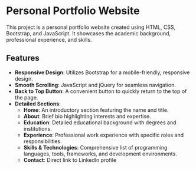 # Personal Portfolio Website

This project is a personal portfolio website created using HTML, CSS, Bootstrap, and JavaScript. It showcases the academic background, professional experience, and skills.

## Features

- **Responsive Design**: Utilizes Bootstrap for a mobile-friendly, responsive design.
- **Smooth Scrolling**: JavaScript and jQuery for seamless navigation.
- **Back to Top Button**: A convenient button to quickly return to the top of the page.
- **Detailed Sections**:
  - **Home**: An introductory section featuring the name and title.
  - **About**: Brief bio highlighting interests and expertise.
  - **Education**: Detailed educational background with degrees and institutions.
  - **Experience**: Professional work experience with specific roles and responsibilities.
  - **Skills & Technologies**: Comprehensive list of programming languages, tools, frameworks, and development environments.
  - **Contact**: Direct link to LinkedIn profile

